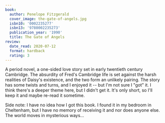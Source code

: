 ```yaml
---
book:
  author: Penelope Fitzgerald
  cover_image: the-gate-of-angels.jpg
  isbn10: '0002235277'
  isbn13: '9780002235273'
  publication_year: '1990'
  title: The Gate of Angels
review:
  date_read: 2020-07-12
  format: hardback
  rating: 3
---
```


A period novel, a one-sided love story set in early twentieth century Cambridge.
The absurdity of Fred's Cambridge life is set against the harsh realities of Daisy's existence, and the two form an unlikely pairing.
The story has some twists and turns, and I enjoyed it -- but I'm not sure I "got" it.
I think there's a deeper theme here, but I didn't get it.
It's only short, so I'll keep it and maybe re-read it sometime.

Side note: I have no idea how I got this book.
I found it in my bedroom in Cheltenham, but I have no memory of receiving it and nor does anyone else.
The world moves in mysterious ways...
